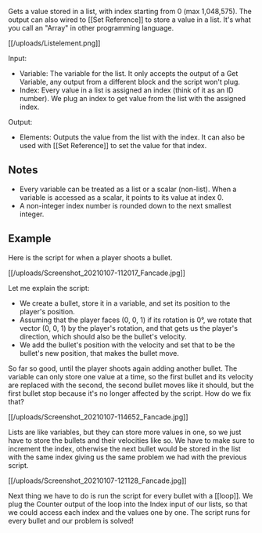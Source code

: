 Gets a value stored in a list, with index starting from 0 (max 1,048,575). The output can also wired to [[Set Reference]] to store a value in a list. It's what you call an "Array" in other programming language.

[[/uploads/Listelement.png]]

Input:
- Variable: The variable for the list. It only accepts the output of a Get Variable, any output from a different block and the script won't plug.
- Index: Every value in a list is assigned an index (think of it as an ID number). We plug an index to get value from the list with the assigned index.

Output:
- Elements: Outputs the value from the list with the index. It can also be used with [[Set Reference]] to set the value for that index.

## Notes

- Every variable can be treated as a list or a scalar (non-list). When a variable is accessed as a scalar, it points to its value at index 0.
- A non-integer index number is rounded down to the next smallest integer.

## Example

Here is the script for when a player shoots a bullet.

[[/uploads/Screenshot_20210107-112017_Fancade.jpg]]

Let me explain the script:
- We create a bullet, store it in a variable, and set its position to the player's position.
- Assuming that the player faces (0, 0, 1) if its rotation is 0°, we rotate that vector (0, 0, 1) by the player's rotation, and that gets us the player's direction, which should also be the bullet's velocity.
- We add the bullet's position with the velocity and set that to be the bullet's new position, that makes the bullet move.

So far so good, until the player shoots again adding another bullet. The variable can only store one value at a time, so the first bullet and its velocity are replaced with the second, the second bullet moves like it should, but the first bullet stop because it's no longer affected by the script. How do we fix that?

[[/uploads/Screenshot_20210107-114652_Fancade.jpg]]

Lists are like variables, but they can store more values in one, so we just have to store the bullets and their velocities like so. We have to make sure to increment the index, otherwise the next bullet would be stored in the list with the same index giving us the same problem we had with the previous script.

[[/uploads/Screenshot_20210107-121128_Fancade.jpg]]

Next thing we have to do is run the script for every bullet with a [[loop]]. We plug the Counter output of the loop into the Index input of our lists, so that we could access each index and the values one by one. The script runs for every bullet and our problem is solved!